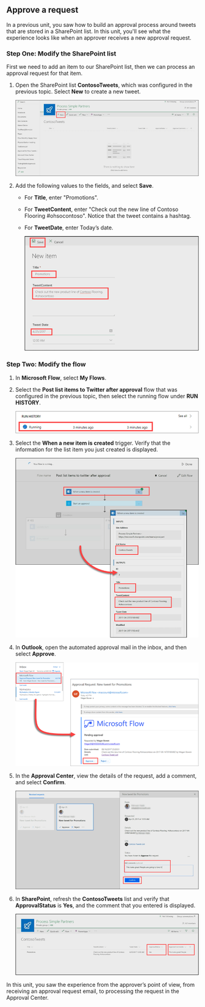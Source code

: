 ## Approve a request
In a previous unit, you saw how to build an approval process around tweets that are stored in a SharePoint list.  In this unit, you'll see what the experience looks like when an approver receives a new approval request. 

### Step One: Modify the SharePoint list
First we need to add an item to our SharePoint list, then we can process an approval request for that item.

1. Open the SharePoint list **ContosoTweets**, which was configured in the previous topic.  Select **New** to create a new tweet. 
   
    ![SharePoint list](../media/sharepoint-list-home.png)
2. Add the following values to the fields, and select **Save**.
   
   - For **Title**, enter "Promotions".

   - For **TweetContent**, enter "Check out the new line of Contoso Flooring #ohsocontoso". Notice that the tweet contains a hashtag.
   - For **TweetDate**, enter Today’s date.
     
     ![SharePoint new item](../media/sharepoint-new-tweet.png)

### Step Two: Modify the flow
1. In **Microsoft Flow**, select **My Flows**. 
4. Select the **Post list items to Twitter after approval** flow that was configured in the previous topic, then select the running flow under **RUN HISTORY**.
   
    ![Run history](../media/run-history.png)
5. Select the **When a new item is created** trigger. Verify that the information for the list item you just created is displayed.
   
    ![Flow trigger](../media/approval-flow.png)
6. In **Outlook**, open the automated approval mail in the inbox, and then select **Approve**. 
   
    ![Outlook request](../media/outlook-mail.png)
7. In the **Approval Center**, view the details of the request, add a comment, and select **Confirm**. 
   
    ![Approval center](../media/approval-center.png)
8. In **SharePoint**, refresh the **ContosoTweets** list and verify that **ApprovalStatus** is **Yes**, and the comment that you entered is displayed. 
   
    ![SharePoint refresh list](../media/sharepoint-list-approved.png)

In this unit, you saw the experience from the approver’s point of view, from receiving an approval request email, to processing the request in the Approval Center.